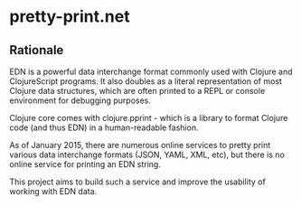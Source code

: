 # pretty-print.net

## Rationale

EDN is a powerful data interchange format commonly used with Clojure and ClojureScript programs. It also doubles as a literal representation of most Clojure data structures, which are often printed to a REPL or console environment for debugging purposes.

Clojure core comes with clojure.pprint - which is a library to format Clojure code (and thus EDN) in a human-readable fashion.

As of January 2015, there are numerous online services to pretty print various data interchange formats (JSON, YAML, XML, etc), but there is no online service for printing an EDN string.

This project aims to build such a service and improve the usability of working with EDN data.